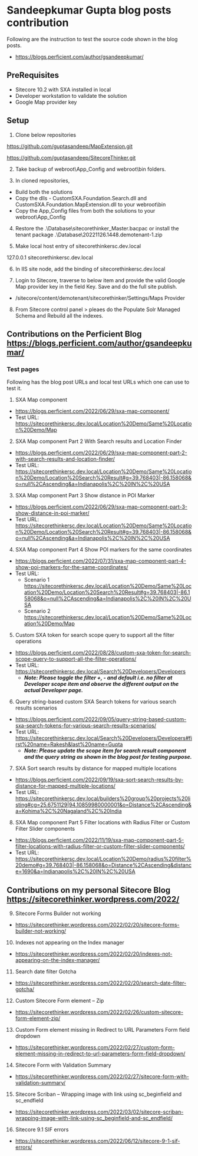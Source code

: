 # Sandeepkumar Gupta blog posts contribution

Following are the instruction to test the source code shown in the blog posts.
- https://blogs.perficient.com/author/gsandeepkumar/ 

## PreRequisites

- Sitecore 10.2 with SXA installed in local
- Developer workstation to validate the solution
- Google Map provider key

## Setup

1. Clone below repositories 

https://github.com/guptasandeep/MapExtension.git

https://github.com/guptasandeep/SitecoreThinker.git

2. Take backup of webroot\App_Config and webroot\bin folders. 

3. In cloned repositories, 
- Build both the solutions
- Copy the dlls - CustomSXA.Foundation.Search.dll and CustomSXA.Foundation.MapExtension.dll to your webroot\bin
- Copy the App_Config files from both the solutions to your webroot\App_Config

4. Restore the .\Database\sitecorethinker_Master.bacpac or install the tenant package .\Database\20221126.1448.demotenant-1.zip

5. Make local host entry of sitecorethinkersc.dev.local

127.0.0.1 sitecorethinkersc.dev.local

6. In IIS site node, add the binding of sitecorethinkersc.dev.local

7. Login to Sitecore, traverse to below item and provide the valid Google Map provider key in the field Key. Save and do the full site publish.
- /sitecore/content/demotenant/sitecorethinker/Settings/Maps Provider

8. From Sitecore control panel > pleaes do the Populate Solr Managed Schema and Rebuild all the indexes.

## Contributions on the Perficient Blog https://blogs.perficient.com/author/gsandeepkumar/

### Test pages 

Following has the blog post URLs and local test URLs which one can use to test it.

1. SXA Map component
- https://blogs.perficient.com/2022/06/29/sxa-map-component/
- Test URL: https://sitecorethinkersc.dev.local/Location%20Demo/Same%20Location%20Demo/Map

2. SXA Map component Part 2 With Search results and Location Finder
- https://blogs.perficient.com/2022/06/29/sxa-map-component-part-2-with-search-results-and-location-finder/
- Test URL: https://sitecorethinkersc.dev.local/Location%20Demo/Same%20Location%20Demo/Location%20Search%20Result#g=39.768403|-86.158068&o=null%2CAscending&a=Indianapolis%2C%20IN%2C%20USA

3. SXA Map component Part 3 Show distance in POI Marker
- https://blogs.perficient.com/2022/06/29/sxa-map-component-part-3-show-distance-in-poi-marker/
- Test URL: https://sitecorethinkersc.dev.local/Location%20Demo/Same%20Location%20Demo/Location%20Search%20Result#g=39.768403|-86.158068&o=null%2CAscending&a=Indianapolis%2C%20IN%2C%20USA

4. SXA Map component Part 4 Show POI markers for the same coordinates
- https://blogs.perficient.com/2022/07/31/sxa-map-component-part-4-show-poi-markers-for-the-same-coordinates/
- Test URL:
  - Scenario 1 https://sitecorethinkersc.dev.local/Location%20Demo/Same%20Location%20Demo/Location%20Search%20Result#g=39.768403|-86.158068&o=null%2CAscending&a=Indianapolis%2C%20IN%2C%20USA
  - Scenario 2 https://sitecorethinkersc.dev.local/Location%20Demo/Same%20Location%20Demo/Map

5. Custom SXA token for search scope query to support all the filter operations
- https://blogs.perficient.com/2022/08/28/custom-sxa-token-for-search-scope-query-to-support-all-the-filter-operations/
- Test URL: https://sitecorethinkersc.dev.local/Search%20Developers/Developers
  - ***Note: Please toggle the filter +, - and default i.e. no filter at Developer scope item and observe the different output on the actual Developer page.***

6. Query string-based custom SXA Search tokens for various search results scenarios
- https://blogs.perficient.com/2022/09/05/query-string-based-custom-sxa-search-tokens-for-various-search-results-scenarios/
- Test URL: https://sitecorethinkersc.dev.local/Search%20Developers/Developers#first%20name=Rakesh&last%20name=Gupta
  - ***Note: Please update the scope item for search result component and the query string as shown in the blog post for testing purpose.***

7. SXA Sort search results by distance for mapped multiple locations
- https://blogs.perficient.com/2022/09/19/sxa-sort-search-results-by-distance-for-mapped-multiple-locations/
- Test URL: https://sitecorethinkersc.dev.local/builders%20group%20projects%20listing#cg=25.6751129|94.10859980000001&o=Distance%2CAscending&a=Kohima%2C%20Nagaland%2C%20India

8. SXA Map component Part 5 Filter locations with Radius Filter or Custom Filter Slider components
- https://blogs.perficient.com/2022/11/19/sxa-map-component-part-5-filter-locations-with-radius-filter-or-custom-filter-slider-components/
- Test URL: https://sitecorethinkersc.dev.local/Location%20Demo/radius%20filter%20demo#g=39.768403|-86.158068&o=Distance%2CAscending&distance=1690&a=Indianapolis%2C%20IN%2C%20USA

## Contributions on my personal Sitecore Blog https://sitecorethinker.wordpress.com/2022/ 

9. Sitecore Forms Builder not working
- https://sitecorethinker.wordpress.com/2022/02/20/sitecore-forms-builder-not-working/

10. Indexes not appearing on the Index manager
- https://sitecorethinker.wordpress.com/2022/02/20/indexes-not-appearing-on-the-index-manager/

11. Search date filter Gotcha
- https://sitecorethinker.wordpress.com/2022/02/20/search-date-filter-gotcha/

12. Custom Sitecore Form element – Zip
- https://sitecorethinker.wordpress.com/2022/02/26/custom-sitecore-form-element-zip/

13. Custom Form element missing in Redirect to URL Parameters Form field dropdown
- https://sitecorethinker.wordpress.com/2022/02/27/custom-form-element-missing-in-redirect-to-url-parameters-form-field-dropdown/

14. Sitecore Form with Validation Summary
- https://sitecorethinker.wordpress.com/2022/02/27/sitecore-form-with-validation-summary/

15. Sitecore Scriban – Wrapping image with link using sc_beginfield and sc_endfield
- https://sitecorethinker.wordpress.com/2022/03/02/sitecore-scriban-wrapping-image-with-link-using-sc_beginfield-and-sc_endfield/

16. Sitecore 9.1 SIF errors
- https://sitecorethinker.wordpress.com/2022/06/12/sitecore-9-1-sif-errors/
